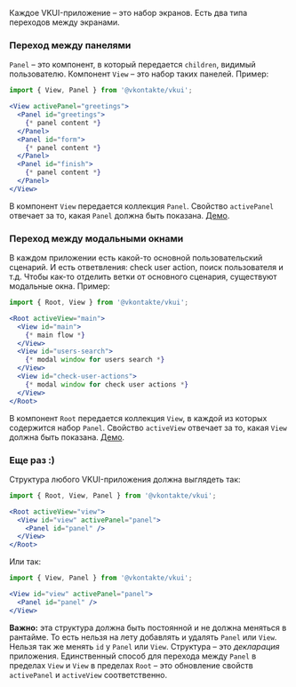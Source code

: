 Каждое VKUI-приложение – это набор экранов. Есть два типа переходов между экранами.

### Переход между панелями

`Panel` – это компонент, в который передается `children`, видимый пользователю. Компонент `View` – это набор таких панелей. Пример:

```jsx static
import { View, Panel } from '@vkontakte/vkui';

<View activePanel="greetings">
  <Panel id="greetings">
    {* panel content *}
  </Panel>
  <Panel id="form">
    {* panel content *}
  </Panel>
  <Panel id="finish">
    {* panel content *}
  </Panel>
</View>
```

В компонент `View` передается коллекция `Panel`. Свойство `activePanel` отвечает за то, какая `Panel` должна быть показана. [Демо](https://vkcom.github.io/vkui-styleguide/#!/View).

### Переход между модальными окнами

В каждом приложении есть какой-то основной пользовательский сценарий. И есть ответвления: check user action, поиск пользователя и т.д.
Чтобы как-то отделить ветки от основного сценария, существуют модальные окна. Пример:

```jsx static
import { Root, View } from '@vkontakte/vkui';

<Root activeView="main">
  <View id="main">
    {* main flow *}
  </View>
  <View id="users-search">
    {* modal window for users search *}
  </View>
  <View id="check-user-actions">
    {* modal window for check user actions *}
  </View>
</Root>
```

В компонент `Root` передается коллекция `View`, в каждой из которых содержится набор `Panel`. Свойство
`activeView` отвечает за то, какая `View` должна быть показана. [Демо](https://vkcom.github.io/vkui-styleguide/#!/Root).

### Еще раз :)
Структура любого VKUI-приложения должна выглядеть так:

```jsx static
import { Root, View, Panel } from '@vkontakte/vkui';

<Root activeView="view">
  <View id="view" activePanel="panel">
    <Panel id="panel" />
  </View>
</Root>
```

Или так:

```jsx static
import { View, Panel } from '@vkontakte/vkui';

<View id="view" activePanel="panel">
  <Panel id="panel" />
</View>
```

**Важно:** эта структура должна быть постоянной и не должна меняться в рантайме. То есть нельзя на лету добавлять и
удалять `Panel` или `View`. Нельзя так же менять `id` у `Panel` или `View`. Структура – это *декларация* приложения.
Единственный способ для перехода между `Panel` в пределах `View` и `View` в пределах `Root` – это обновление свойств `activePanel`
и `activeView` соответственно.
